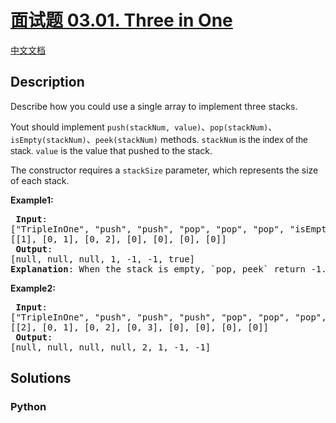 # [面试题 03.01. Three in One]()

[中文文档](/lcci/03.01.Three%20in%20One/README.md)

## Description

<p>Describe how you could use a single array to implement three stacks.</p>

<p>Yout should implement&nbsp;<code>push(stackNum, value)</code>、<code>pop(stackNum)</code>、<code>isEmpty(stackNum)</code>、<code>peek(stackNum)</code>&nbsp;methods.&nbsp;<code>stackNum<font face="sans-serif, Arial, Verdana, Trebuchet MS">&nbsp;</font></code><font face="sans-serif, Arial, Verdana, Trebuchet MS">is the index of the stack.&nbsp;</font><code>value</code>&nbsp;is the value that pushed to the stack.</p>

<p>The constructor requires a&nbsp;<code>stackSize</code>&nbsp;parameter, which represents the size of each stack.</p>

<p><strong>Example1:</strong></p>

<pre>
<strong> Input</strong>: 
[&quot;TripleInOne&quot;, &quot;push&quot;, &quot;push&quot;, &quot;pop&quot;, &quot;pop&quot;, &quot;pop&quot;, &quot;isEmpty&quot;]
[[1], [0, 1], [0, 2], [0], [0], [0], [0]]
<strong> Output</strong>: 
[null, null, null, 1, -1, -1, true]
<b>Explanation</b>: When the stack is empty, `pop, peek` return -1. When the stack is full, `push` does nothing.
</pre>

<p><strong>Example2:</strong></p>

<pre>
<strong> Input</strong>: 
[&quot;TripleInOne&quot;, &quot;push&quot;, &quot;push&quot;, &quot;push&quot;, &quot;pop&quot;, &quot;pop&quot;, &quot;pop&quot;, &quot;peek&quot;]
[[2], [0, 1], [0, 2], [0, 3], [0], [0], [0], [0]]
<strong> Output</strong>: 
[null, null, null, null, 2, 1, -1, -1]
</pre>


## Solutions

<!-- tabs:start -->

### **Python**

```python

```

<!-- tabs:end -->
